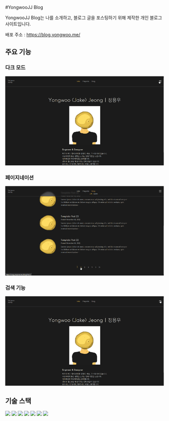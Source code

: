 #YongwooJJ Blog

YongwooJJ Blog는 나를 소개하고, 블로그 글을 포스팅하기 위해 제작한 개인 블로그 사이트입니다.

배포 주소 : https://blog.yongwoo.me/

## 주요 기능

### 다크 모드

![dark mode feature image](./src/images/readme/yongwoojj-blog-readme-darkmode.gif)

### 페이지네이션

![dark mode feature image](./src/images/readme/yongwoojj-blog-readme-pagination.gif)

### 검색 기능

![dark mode feature image](./src/images/readme/yongwoojj-blog-readme-search.gif)

## 기술 스택

<img src="https://img.shields.io/badge/Sass-CC6699?style=for-the-badge&logo=Sass&logoColor=white">
<img src="https://img.shields.io/badge/CSS%20Module-1572B6?style=for-the-badge&logo=css3&logoColor=white">
<img src="https://img.shields.io/badge/TypeScript-007ACC?style=for-the-badge&logo=typescript&logoColor=white">
<img src="https://img.shields.io/badge/React-61DAFB?style=for-the-badge&logo=react&logoColor=white">
<img src="https://img.shields.io/badge/Redux-764ABC?style=for-the-badge&logo=redux&logoColor=white">
<img src="https://img.shields.io/badge/Gatsby-663399?style=for-the-badge&logo=gatsby&logoColor=white">
<img src="https://img.shields.io/badge/Vercel-000000?style=for-the-badge&logo=vercel&logoColor=white">
